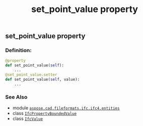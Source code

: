 ﻿---
title: set_point_value property
second_title: Aspose.CAD for Python via .NET API References
description: 
type: docs
weight: 90
url: /python-net/aspose.cad.fileformats.ifc.ifc4.entities/ifcpropertyboundedvalue/set_point_value/
is_root: false
---

## set_point_value property

### Definition:
```python
@property
def set_point_value(self):
    ...
@set_point_value.setter
def set_point_value(self, value):
    ...
```

### See Also
* module [`aspose.cad.fileformats.ifc.ifc4.entities`](../../)
* class [`IfcPropertyBoundedValue`](/cad/python-net/aspose.cad.fileformats.ifc.ifc4.entities/ifcpropertyboundedvalue)
* class [`IfcValue`](/cad/python-net/aspose.cad.fileformats.ifc.ifc4.types/ifcvalue)
